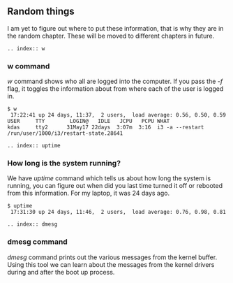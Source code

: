 ## Random things

I am yet to figure out where to put these information, that is why they are in 
the random chapter. These will be moved to different chapters in future.

```eval_rst
.. index:: w
```

### w command

*w* command shows who all are logged into the computer. If you pass the *-f* flag, it
toggles the information about from where each of the user is logged in.

```
$ w
 17:22:41 up 24 days, 11:37,  2 users,  load average: 0.56, 0.50, 0.59
USER     TTY        LOGIN@   IDLE   JCPU   PCPU WHAT
kdas     tty2      31May17 22days  3:07m  3:16  i3 -a --restart /run/user/1000/i3/restart-state.28641
```

```eval_rst
.. index:: uptime
```

### How long is the system running?

We have *uptime* command which tells us about how long the system is running, you can figure out when did you last time turned it off or rebooted from this information. For my laptop, it was 24 days ago.

```
$ uptime
 17:31:30 up 24 days, 11:46,  2 users,  load average: 0.76, 0.98, 0.81
```

```eval_rst
.. index:: dmesg
```

### dmesg command

*dmesg* command prints out the various messages from the kernel buffer. Using this tool we can
learn about the messages from the kernel drivers during and after the boot up process.
